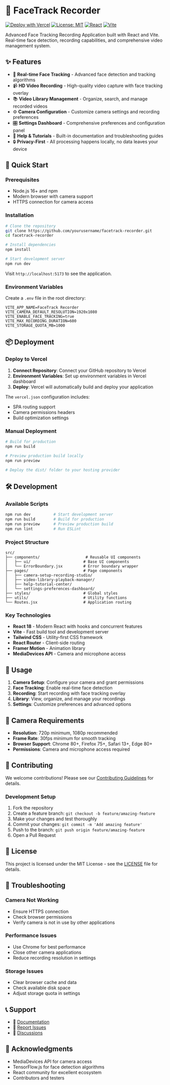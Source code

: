 # 🎥 FaceTrack Recorder

[![Deploy with Vercel](https://vercel.com/button)](https://vercel.com/new/clone?repository-url=https://github.com/yourusername/facetrack-recorder)
[![License: MIT](https://img.shields.io/badge/License-MIT-yellow.svg)](https://opensource.org/licenses/MIT)
[![React](https://img.shields.io/badge/React-18.2.0-blue.svg)](https://reactjs.org/)
[![Vite](https://img.shields.io/badge/Vite-5.0.0-646CFF.svg)](https://vitejs.dev/)

Advanced Face Tracking Recording Application built with React and Vite. Real-time face detection, recording capabilities, and comprehensive video management system.

## ✨ Features

- 🎯 **Real-time Face Tracking** - Advanced face detection and tracking algorithms
- 📹 **HD Video Recording** - High-quality video capture with face tracking overlay
- 📚 **Video Library Management** - Organize, search, and manage recorded videos
- ⚙️ **Camera Configuration** - Customize camera settings and recording preferences
- 🎛️ **Settings Dashboard** - Comprehensive preferences and configuration panel
- 📖 **Help & Tutorials** - Built-in documentation and troubleshooting guides
- 🔒 **Privacy-First** - All processing happens locally, no data leaves your device

## 🚀 Quick Start

### Prerequisites

- Node.js 16+ and npm
- Modern browser with camera support
- HTTPS connection for camera access

### Installation

```bash
# Clone the repository
git clone https://github.com/yourusername/facetrack-recorder.git
cd facetrack-recorder

# Install dependencies
npm install

# Start development server
npm run dev
```

Visit `http://localhost:5173` to see the application.

### Environment Variables

Create a `.env` file in the root directory:

```env
VITE_APP_NAME=FaceTrack Recorder
VITE_CAMERA_DEFAULT_RESOLUTION=1920x1080
VITE_ENABLE_FACE_TRACKING=true
VITE_MAX_RECORDING_DURATION=600
VITE_STORAGE_QUOTA_MB=1000
```

## 📦 Deployment

### Deploy to Vercel

1. **Connect Repository**: Connect your GitHub repository to Vercel
2. **Environment Variables**: Set up environment variables in Vercel dashboard
3. **Deploy**: Vercel will automatically build and deploy your application

The `vercel.json` configuration includes:
- SPA routing support
- Camera permissions headers
- Build optimization settings

### Manual Deployment

```bash
# Build for production
npm run build

# Preview production build locally
npm run preview

# Deploy the dist/ folder to your hosting provider
```

## 🛠️ Development

### Available Scripts

```bash
npm run dev          # Start development server
npm run build        # Build for production
npm run preview      # Preview production build
npm run lint         # Run ESLint
```

### Project Structure

```
src/
├── components/                    # Reusable UI components
│   ├── ui/                       # Base UI components
│   └── ErrorBoundary.jsx         # Error boundary wrapper
├── pages/                        # Page components
│   ├── camera-setup-recording-studio/
│   ├── video-library-playback-manager/
│   ├── help-tutorial-center/
│   └── settings-preferences-dashboard/
├── styles/                       # Global styles
├── utils/                        # Utility functions
└── Routes.jsx                    # Application routing
```

### Key Technologies

- **React 18** - Modern React with hooks and concurrent features
- **Vite** - Fast build tool and development server
- **Tailwind CSS** - Utility-first CSS framework
- **React Router** - Client-side routing
- **Framer Motion** - Animation library
- **MediaDevices API** - Camera and microphone access

## 🎯 Usage

1. **Camera Setup**: Configure your camera and grant permissions
2. **Face Tracking**: Enable real-time face detection
3. **Recording**: Start recording with face tracking overlay
4. **Library**: View, organize, and manage your recordings
5. **Settings**: Customize preferences and advanced options

## 🔧 Camera Requirements

- **Resolution**: 720p minimum, 1080p recommended
- **Frame Rate**: 30fps minimum for smooth tracking
- **Browser Support**: Chrome 80+, Firefox 75+, Safari 13+, Edge 80+
- **Permissions**: Camera and microphone access required

## 🤝 Contributing

We welcome contributions! Please see our [Contributing Guidelines](CONTRIBUTING.md) for details.

### Development Setup

1. Fork the repository
2. Create a feature branch: `git checkout -b feature/amazing-feature`
3. Make your changes and test thoroughly
4. Commit your changes: `git commit -m 'Add amazing feature'`
5. Push to the branch: `git push origin feature/amazing-feature`
6. Open a Pull Request

## 📄 License

This project is licensed under the MIT License - see the [LICENSE](LICENSE) file for details.

## 🐛 Troubleshooting

### Camera Not Working
- Ensure HTTPS connection
- Check browser permissions
- Verify camera is not in use by other applications

### Performance Issues
- Use Chrome for best performance
- Close other camera applications
- Reduce recording resolution in settings

### Storage Issues
- Clear browser cache and data
- Check available disk space
- Adjust storage quota in settings

## 📞 Support

- 📖 [Documentation](docs/)
- 🐛 [Report Issues](https://github.com/yourusername/facetrack-recorder/issues)
- 💬 [Discussions](https://github.com/yourusername/facetrack-recorder/discussions)

## 🙏 Acknowledgments

- MediaDevices API for camera access
- TensorFlow.js for face detection algorithms
- React community for excellent ecosystem
- Contributors and testers
